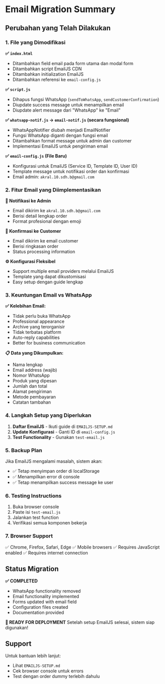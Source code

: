 # Email Migration Summary

## Perubahan yang Telah Dilakukan

### 1. File yang Dimodifikasi

**✅ `index.html`**
- Ditambahkan field email pada form utama dan modal form
- Ditambahkan script EmailJS CDN
- Ditambahkan initialization EmailJS
- Ditambahkan referensi ke `email-config.js`

**✅ `script.js`**
- Dihapus fungsi WhatsApp (`sendToWhatsApp`, `sendCustomerConfirmation`)
- Diupdate success message untuk menampilkan email
- Diupdate alert message dari "WhatsApp" ke "Email"

**✅ `whatsapp-notif.js` → `email-notif.js` (secara fungsional)**
- WhatsAppNotifier diubah menjadi EmailNotifier
- Fungsi WhatsApp diganti dengan fungsi email
- Ditambahkan format message untuk admin dan customer
- Implementasi EmailJS untuk pengiriman email

**✅ `email-config.js` (File Baru)**
- Konfigurasi untuk EmailJS (Service ID, Template ID, User ID)
- Template message untuk notifikasi order dan konfirmasi
- Email admin: `akral.10.sdh.b@gmail.com`

### 2. Fitur Email yang Diimplementasikan

**📧 Notifikasi ke Admin**
- Email dikirim ke `akral.10.sdh.b@gmail.com`
- Berisi detail lengkap order
- Format profesional dengan emoji

**📧 Konfirmasi ke Customer**
- Email dikirim ke email customer
- Berisi ringkasan order
- Status processing information

**⚙️ Konfigurasi Fleksibel**
- Support multiple email providers melalui EmailJS
- Template yang dapat dikustomisasi
- Easy setup dengan guide lengkap

### 3. Keuntungan Email vs WhatsApp

**✅ Kelebihan Email:**
- Tidak perlu buka WhatsApp
- Professional appearance
- Archive yang terorganisir
- Tidak terbatas platform
- Auto-reply capabilities
- Better for business communication

**📋 Data yang Dikumpulkan:**
- Nama lengkap
- Email address (wajib)
- Nomor WhatsApp
- Produk yang dipesan
- Jumlah dan total
- Alamat pengiriman
- Metode pembayaran
- Catatan tambahan

### 4. Langkah Setup yang Diperlukan

1. **Daftar EmailJS** - Ikuti guide di `EMAILJS-SETUP.md`
2. **Update Konfigurasi** - Ganti ID di `email-config.js`
3. **Test Functionality** - Gunakan `test-email.js`

### 5. Backup Plan

Jika EmailJS mengalami masalah, sistem akan:
- ✅ Tetap menyimpan order di localStorage
- ✅ Menampilkan error di console
- ✅ Tetap menampilkan success message ke user

### 6. Testing Instructions

1. Buka browser console
2. Paste isi `test-email.js`
3. Jalankan test function
4. Verifikasi semua komponen bekerja

### 7. Browser Support

✅ Chrome, Firefox, Safari, Edge
✅ Mobile browsers
✅ Requires JavaScript enabled
✅ Requires internet connection

## Status Migration

**✅ COMPLETED**
- WhatsApp functionality removed
- Email functionality implemented
- Forms updated with email field
- Configuration files created
- Documentation provided

**🚀 READY FOR DEPLOYMENT**
Setelah setup EmailJS selesai, sistem siap digunakan!

## Support

Untuk bantuan lebih lanjut:
- Lihat `EMAILJS-SETUP.md`
- Cek browser console untuk errors
- Test dengan order dummy terlebih dahulu

